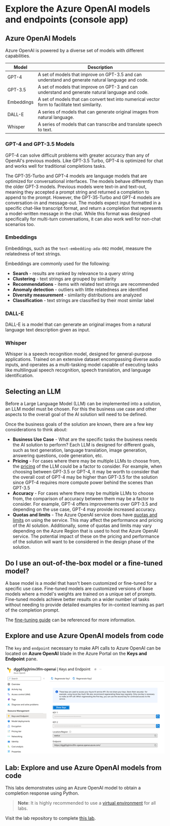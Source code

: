 # Explore the Azure OpenAI models and endpoints (console app)

## Azure OpenAI Models

Azure OpenAI is powered by a diverse set of models with different capabilities.

| Model | Description |
| -- | --- |
| GPT-4 | A set of models that improve on GPT-3.5 and can understand and generate natural language and code. |
| GPT-3.5 | A set of models that improve on GPT-3 and can understand and generate natural language and code. |
| Embeddings | A set of models that can convert text into numerical vector form to facilitate text similarity. |
| DALL-E | A series of models that can generate original images from natural language. |
| Whisper | A series of models that can transcribe and translate speech to text. |

### GPT-4 and GPT-3.5 Models

GPT-4 can solve difficult problems with greater accuracy than any of OpenAI's previous models. Like GPT-3.5 Turbo, GPT-4 is optimized for chat and works well for traditional completions tasks.

The GPT-35-Turbo and GPT-4 models are language models that are optimized for conversational interfaces. The models behave differently than the older GPT-3 models. Previous models were text-in and text-out, meaning they accepted a prompt string and returned a completion to append to the prompt. However, the GPT-35-Turbo and GPT-4 models are conversation-in and message-out. The models expect input formatted in a specific chat-like transcript format, and return a completion that represents a model-written message in the chat. While this format was designed specifically for multi-turn conversations, it can also work well for non-chat scenarios too.

### Embeddings

Embeddings, such as the `text-embedding-ada-002` model, measure the relatedness of text strings.

Embeddings are commonly used for the following:

- **Search** - results are ranked by relevance to a query string
- **Clustering** - text strings are grouped by similarity
- **Recommendations** - items with related text strings are recommended
- **Anomaly detection** - outliers with little relatedness are identified
- **Diversity measurement** - similarity distributions are analyzed
- **Classification** - text strings are classified by their most similar label

### DALL-E

DALL-E is a model that can generate an original images from a natural language text description given as input.

### Whisper

Whisper is a speech recognition model, designed for general-purpose applications. Trained on an extensive dataset encompassing diverse audio inputs, and operates as a multi-tasking model capable of executing tasks like multilingual speech recognition, speech translation, and language identification.

## Selecting an LLM

Before a Large Language Model (LLM) can be implemented into a solution, an LLM model must be chosen. For this the business use case and other aspects to the overall goal of the AI solution will need to be defined.

Once the business goals of the solution are known, there are a few key considerations to think about:

- **Business Use Case** - What are the specific tasks the business needs the AI solution to perform? Each LLM is designed for different goals, such as text generation, language translation, image generation, answering questions, code generation, etc.
- **Pricing** - For cases where there may be multiple LLMs to choose from, the [pricing](https://azure.microsoft.com/pricing/details/cognitive-services/openai-service/) of the LLM could be a factor to consider. For example, when choosing between GPT-3.5 or GPT-4, it may be worth to consider that the overall cost of GPT-4 may be higher than GPT-3.5 for the solution since GPT-4 requires more compute power behind the scenes than GPT-3.5
- **Accuracy** - For cases where there may be multiple LLMs to choose from, the comparison of accuracy between them may be a factor to consider. For example, GPT-4 offers improvements over GPT-3.5 and depending on the use case, GPT-4 may provide increased accuracy.
- **Quotas and limits** - The Azure OpenAI service does have [quotas and limits](https://learn.microsoft.com/azure/ai-services/openai/quotas-limits) on using the service. This may affect the performance and pricing of the AI solution. Additionally, some of quotas and limits may vary depending on the Azure Region that is used to host the Azure OpenAI service. The potential impact of these on the pricing and performance of the solution will want to be considered in the design phase of the solution.

## Do I use an out-of-the-box model or a fine-tuned model?

A base model is a model that hasn't been customized or fine-tuned for a specific use case. Fine-tuned models are customized versions of base models where a model's weights are trained on a unique set of prompts. Fine-tuned models achieve better results on a wider number of tasks without needing to provide detailed examples for in-context learning as part of the completion prompt.

The [fine-tuning guide](https://learn.microsoft.com/azure/ai-services/openai/how-to/fine-tuning) can be referenced for more information.

## Explore and use Azure OpenAI models from code

The `key` and `endpoint` necessary to make API calls to Azure OpenAI can be located on **Azure OpenAI** blade in the Azure Portal on the **Keys and Endpoint** pane.

![Azure OpenAI Keys and Endpoint pane in the Azure Portal](media/2024-01-09-13-53-51.png)

## Lab: Explore and use Azure OpenAI models from code

This labs demonstrates using an Azure OpenAI model to obtain a completion response using Python.

>**Note**: It is highly recommended to use a [virtual environment](https://python.land/virtual-environments/virtualenv) for all labs.

Visit the lab repository to complete [this lab](/vcore/Labs/lab_0_explore_and_use_models.ipynb).
